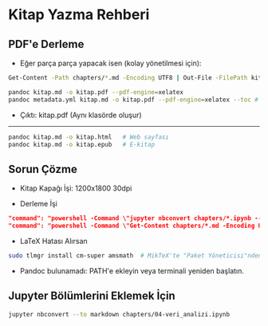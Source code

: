 # Kitap Yazma Rehberi

## PDF'e Derleme

- Eğer parça parça yapacak isen (kolay yönetilmesi için):

```bash
Get-Content -Path chapters/*.md -Encoding UTF8 | Out-File -FilePath kitap.md -Encoding UTF8
```

``` bash
pandoc kitap.md -o kitap.pdf --pdf-engine=xelatex
pandoc metadata.yml kitap.md -o kitap.pdf --pdf-engine=xelatex --toc # metadata ile
```

- Çıktı: kitap.pdf (Aynı klasörde oluşur)

---

``` bash
pandoc kitap.md -o kitap.html   # Web sayfası
pandoc kitap.md -o kitap.epub   # E-kitap
```

## Sorun Çözme

- Kitap Kapağı İşi: 1200x1800 30dpi 

- Derleme İşi

```json
"command": "powershell -Command \"jupyter nbconvert chapters/*.ipynb --to markdown; Get-Content chapters/*.md -Encoding UTF8 | Out-File kitap.md -Encoding UTF8; pandoc kitap.md -o kitap.pdf --pdf-engine=xelatex\"",
"command": "powershell -Command \"Get-Content chapters/*.md -Encoding UTF8 | Out-File kitap.md -Encoding UTF8; pandoc kitap.md -o kitap.pdf --pdf-engine=xelatex\"",
```


- LaTeX Hatası Alırsan

```bash
sudo tlmgr install cm-super amsmath  # MikTeX'te "Paket Yöneticisi"nden kurun
```

- Pandoc bulunamadı: PATH'e ekleyin veya terminali yeniden başlatın.

## Jupyter Bölümlerini Eklemek İçin

```bash
jupyter nbconvert --to markdown chapters/04-veri_analizi.ipynb
```
